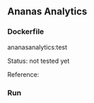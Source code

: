 ## Ananas Analytics

### Dockerfile 

ananasanalytics:test 

Status: not tested yet

Reference:

### Run

